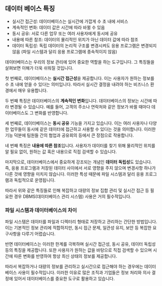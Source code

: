 ## 데이터 베이스 특징

- 실시간 접근성: 데이터베이스는 실시간에 가깝게 수 초 내에 서비스
- 계속적인 변화: 데이터 값은 시간에 따라 바뀔 수 있음
- 동시 공유: 서로 다른 업무 또는 여러 사용자에게 동시에 공유
- 내용에 따른 참조: 데이터의 물리적인 위치가 아닌 데이터 값에 따라 참조
- 데이터 독립성: 독립 데이터의 논리적 구조를 변경시켜도 응용 프로그램은 변경되지 않음 (파일 시스템과 달리 응용 프로그램에 종속적이지 않음)

데이터베이스는 우리의 정보 관리에 있어 중요한 역할을 하는 도구입니다. 그 특징들을 살펴보면 이해가 더욱 쉬워질 것입니다.

첫 번째로, 데이터베이스는 **실시간 접근성**을 제공합니다. 이는 사용자가 원하는 정보를 수 초 내에 얻을 수 있다는 의미입니다. 따라서 실시간 결정을 내려야 하는 비즈니스 환경에서 매우 유용합니다.

두 번째 특징은 데이터베이스의 **계속적인 변화**입니다. 데이터베이스의 정보는 시간에 따라 변경될 수 있습니다. 예를 들어, 고객의 주소나 연락처와 같은 정보가 바뀔 때마다 데이터베이스도 그 변화를 반영합니다.

세 번째로, 데이터베이스는 **동시 공유** 기능을 가지고 있습니다. 이는 여러 사용자나 다양한 업무들이 동시에 같은 데이터에 접근하고 사용할 수 있다는 것을 의미합니다. 이러한 기능 덕분에 팀원들 간의 협업과 공유회의 등에서 큰 장점으로 작용합니다.

네 번째 특징은 **내용에 따른 참조**입니다. 사용자가 데이터를 찾기 위해 물리적인 위치를 알 필요 없이, 원하는 값 혹은 내용으로 직접 검색할 수 있습니다.

마지막으로, 데이터베이스에서 중요하게 강조되는 개념인 **데이터 독립성**도 있습니다. 즉, 응용 프로그램과 저장된 데이터 사이에서 서로 영향을 주지 않으며 변경사항 하나가 다른 것에 영향을 미치지 않습니다. 이러한 특성 때문에 파일 시스템과 달리 응용 프로그램과 독립적으로 운영됩니다.

따라서 위와 같은 특징들로 인해 복잡하고 대량의 정보 집합 관리 및 실시간 접근 등 필요한 경우 DBMS(데이터베이스 관리 시스템) 사용은 거의 필수적입니다.

### 파일 시스템과 데이터베이스의 차이

파일 시스템은 데이터를 파일과 디렉터리 형태로 저장하고 관리하는 간단한 방법입니다. 이는 기본적인 정보 관리에 적합하지만, 동시 접근 문제, 일관성 유지, 보안 등 복잡한 요구사항을 다루기 어렵습니다.

반면 데이터베이스는 이러한 한계를 극복하며 실시간 접근성, 동시 공유, 데이터 독립성 등의 특징을 제공합니다. 또한 사용자가 원하는 값을 바탕으로 직접 검색할 수 있으며 시간에 따른 변화를 반영하여 항상 최신 상태의 정보를 제공합니다.

따라서 복잡하거나 대량의 정보를 관리하고 실시간으로 접근해야 하는 경우에는 데이터베이스 사용이 필수적입니다. 이러한 이유로 많은 조직과 기업들은 정보 처리와 의사 결정에 있어서 데이터베이스를 중요한 도구로 활용하고 있습니다.
